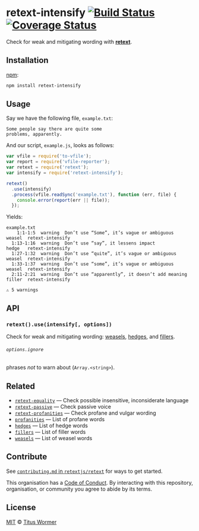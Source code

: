 # retext-intensify [![Build Status][travis-badge]][travis] [![Coverage Status][codecov-badge]][codecov]

Check for weak and mitigating wording with [**retext**][retext].

## Installation

[npm][]:

```bash
npm install retext-intensify
```

## Usage

Say we have the following file, `example.txt`:

```text
Some people say there are quite some
problems, apparently.
```

And our script, `example.js`, looks as follows:

```javascript
var vfile = require('to-vfile');
var report = require('vfile-reporter');
var retext = require('retext');
var intensify = require('retext-intensify');

retext()
  .use(intensify)
  .process(vfile.readSync('example.txt'), function (err, file) {
    console.error(report(err || file));
  });
```

Yields:

```text
example.txt
    1:1-1:5  warning  Don’t use “Some”, it’s vague or ambiguous       weasel  retext-intensify
  1:13-1:16  warning  Don’t use “say”, it lessens impact              hedge   retext-intensify
  1:27-1:32  warning  Don’t use “quite”, it’s vague or ambiguous      weasel  retext-intensify
  1:33-1:37  warning  Don’t use “some”, it’s vague or ambiguous       weasel  retext-intensify
  2:11-2:21  warning  Don’t use “apparently”, it doesn’t add meaning  filler  retext-intensify

⚠ 5 warnings
```

## API

### `retext().use(intensify[, options])`

Check for weak and mitigating wording: [weasels][wiki-weasels],
[hedges][wiki-hedges], and [fillers][wiki-fillers].

###### `options.ignore`

phrases _not_ to warn about (`Array.<string>`).

## Related

*   [`retext-equality`](https://github.com/retextjs/retext-equality)
    — Check possible insensitive, inconsiderate language
*   [`retext-passive`](https://github.com/retextjs/retext-passive)
    — Check passive voice
*   [`retext-profanities`](https://github.com/retextjs/retext-profanities)
    — Check profane and vulgar wording
*   [`profanities`](https://github.com/words/profanities)
    — List of profane words
*   [`hedges`](https://github.com/words/hedges)
    — List of hedge words
*   [`fillers`](https://github.com/words/fillers)
    — List of filler words
*   [`weasels`](https://github.com/words/weasels)
    — List of weasel words

## Contribute

See [`contributing.md` in `retextjs/retext`][contributing] for ways to get
started.

This organisation has a [Code of Conduct][coc].  By interacting with this
repository, organisation, or community you agree to abide by its terms.

## License

[MIT][license] © [Titus Wormer][author]

<!-- Definitions -->

[travis-badge]: https://img.shields.io/travis/retextjs/retext-intensify.svg

[travis]: https://travis-ci.org/retextjs/retext-intensify

[codecov-badge]: https://img.shields.io/codecov/c/github/retextjs/retext-intensify.svg

[codecov]: https://codecov.io/github/retextjs/retext-intensify

[npm]: https://docs.npmjs.com/cli/install

[license]: license

[author]: https://wooorm.com

[retext]: https://github.com/retextjs/retext

[wiki-weasels]: https://en.wikipedia.org/wiki/Weasel_word

[wiki-fillers]: https://en.wikipedia.org/wiki/Filler_%28linguistics%29

[wiki-hedges]: https://en.wikipedia.org/wiki/Hedge_%28linguistics%29

[contributing]: https://github.com/retextjs/retext/blob/master/contributing.md

[coc]: https://github.com/retextjs/retext/blob/master/code-of-conduct.md
